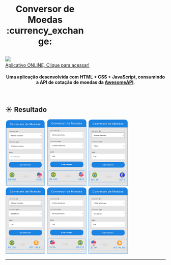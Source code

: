<h1 align="center" style="max-width: 250px; margin: 30px 0;">
    Conversor de Moedas :currency_exchange:
</h1>
<a href="https://renatolira-conversormoedas.netlify.app/"><img src="https://api.netlify.com/api/v1/badges/558d449f-56e0-4457-9120-69590d38cf43/deploy-status"></img></a>
<br>
<a href="https://renatolira-conversormoedas.netlify.app/">Aplicativo ONLINE, Clique para acessar!</a> 

<h4 align="center">
  Uma aplicação desenvolvida com HTML + CSS + JavaScript, consumindo a API de cotação de moedas da <a href="https://docs.awesomeapi.com.br/api-de-moedas">AwesomeAPI</a>.
</h4>
<br>


## :sunny: Resultado

  <div>
      <img style="width: 25%;" alt="project-screenshot" src="assets/img/project_screenshot_1.png" />
      <img style="width: 25%;" alt="project-screenshot" src="assets/img/project_screenshot_2.png" />
      <img style="width: 25%;" alt="project-screenshot" src="assets/img/project_screenshot_3.png" />
      <img style="width: 25%;" alt="project-screenshot" src="assets/img/project_screenshot_4.png" />
      <img style="width: 25%;" alt="project-screenshot" src="assets/img/project_screenshot_5.png" />
      <img style="width: 25%;" alt="project-screenshot" src="assets/img/project_screenshot_6.png" />
</div>

---
[vc]: https://code.visualstudio.com/
